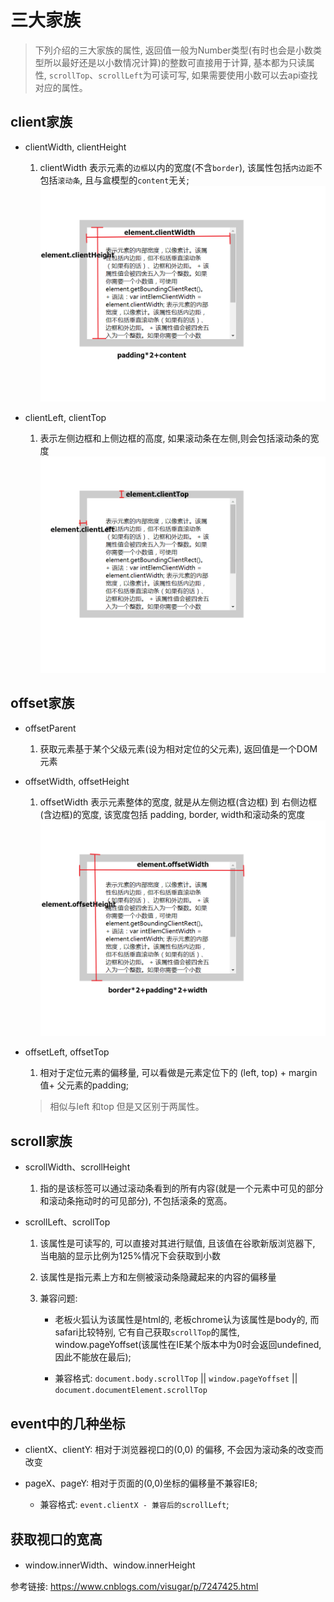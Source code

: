 #  三大家族
> 下列介绍的三大家族的属性, 返回值一般为Number类型(有时也会是小数类型所以最好还是以小数情况计算)的整数可直接用于计算, 基本都为只读属性, `scrollTop`、`scrollLeft`为可读可写, 如果需要使用小数可以去api查找对应的属性。

## client家族

+ clientWidth, clientHeight

    1. clientWidth 表示元素的`边框`以内的宽度(不含`border`), 该属性包括`内边距`不包括`滚动条`, 且与盒模型的`content`无关;
![](imgs/client宽高.jpg)

+  clientLeft, clientTop 

    1. 表示左侧边框和上侧边框的高度, 如果滚动条在左侧,则会包括滚动条的宽度
![](imgs/clientLeft.jpg)

##  offset家族

+ offsetParent

    1. 获取元素基于某个父级元素(设为相对定位的父元素), 返回值是一个DOM元素

+ offsetWidth, offsetHeight

    1. offsetWidth 表示元素整体的宽度, 就是从左侧边框(含边框) 到 右侧边框(含边框)的宽度, 该宽度包括 padding, border, width和滚动条的宽度
![](imgs/offset宽高.jpg)

+  offsetLeft, offsetTop

    1. 相对于定位元素的偏移量, 可以看做是元素定位下的 (left, top) + margin值+ 父元素的padding;
    > 相似与left 和top 但是又区别于两属性。

##  scroll家族

+  scrollWidth、scrollHeight

    1. 指的是该标签可以通过滚动条看到的所有内容(就是一个元素中可见的部分和滚动条拖动时的可见部分), 不包括滚条的宽高。

+  scrollLeft、scrollTop

    1. 该属性是可读写的, 可以直接对其进行赋值, 且该值在谷歌新版浏览器下, 当电脑的显示比例为125%情况下会获取到小数

    2. 该属性是指元素上方和左侧被滚动条隐藏起来的内容的偏移量
    
    3. 兼容问题: 

        - 老板火狐认为该属性是html的, 老板chrome认为该属性是body的, 而safari比较特别, 它有自己获取`scrollTop`的属性, window.pageYoffset(该属性在IE某个版本中为0时会返回undefined, 因此不能放在最后);

        - 兼容格式: `document.body.scrollTop` || `window.pageYoffset` || `document.documentElement.scrollTop`

##  event中的几种坐标

+  clientX、clientY: 相对于浏览器视口的(0,0) 的偏移, 不会因为滚动条的改变而改变

+  pageX、pageY: 相对于页面的(0,0)坐标的偏移量不兼容IE8; 
    - 兼容格式: `event.clientX - 兼容后的scrollLeft`; 

##  获取视口的宽高

+  window.innerWidth、window.innerHeight

参考链接: https://www.cnblogs.com/visugar/p/7247425.html

